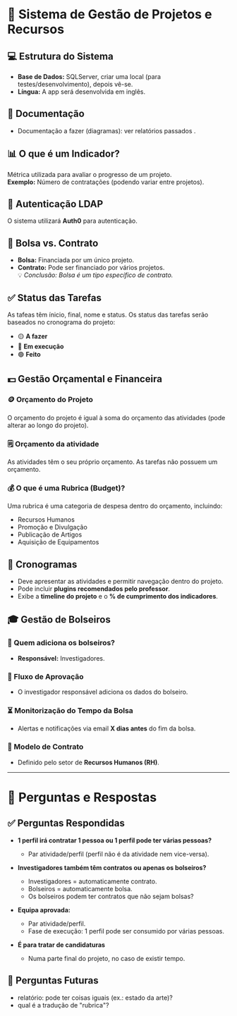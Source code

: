 ﻿# 📌 Sistema de Gestão de Projetos e Recursos

## 💻 Estrutura do Sistema
- **Base de Dados:** SQLServer, criar uma local (para testes/desenvolvimento), depois vê-se.
- **Língua:** A app será desenvolvida em inglês.

## 📄 Documentação
- Documentação a fazer (diagramas): ver relatórios passados .

## 📊 O que é um Indicador?
Métrica utilizada para avaliar o progresso de um projeto.  
**Exemplo:** Número de contratações (podendo variar entre projetos).

## 🔐 Autenticação LDAP
O sistema utilizará **Auth0** para autenticação.

## 📑 Bolsa vs. Contrato
- **Bolsa:** Financiada por um único projeto.
- **Contrato:** Pode ser financiado por vários projetos.  
  💡 *Conclusão: Bolsa é um tipo específico de contrato.*

## ✅ Status das Tarefas
As tafeas têm ínicio, final, nome e status.
Os status das tarefas serão baseados no cronograma do projeto:
- 🟡 **A fazer**
- 🔵 **Em execução**
- 🟢 **Feito**

## 💵 Gestão Orçamental e Financeira 

### 🪙 Orçamento do Projeto
O orçamento do projeto é igual à soma do orçamento das atividades (pode alterar ao longo do projeto).

### 🗒 Orçamento da atividade
As atividades têm o seu próprio orçamento. As tarefas não possuem um orçamento.

### 💰 O que é uma Rubrica (Budget)?
Uma rubrica é uma categoria de despesa dentro do orçamento, incluindo:
- Recursos Humanos
- Promoção e Divulgação
- Publicação de Artigos
- Aquisição de Equipamentos

## 📅 Cronogramas
- Deve apresentar as atividades e permitir navegação dentro do projeto.
- Pode incluir **plugins recomendados pelo professor**.
- Exibe a **timeline do projeto** e o **% de cumprimento dos indicadores**.

## 🎓 Gestão de Bolseiros

### 👥 Quem adiciona os bolseiros?
- **Responsável:** Investigadores.

### 🔄 Fluxo de Aprovação
- O investigador responsável adiciona os dados do bolseiro.

### ⏳ Monitorização do Tempo da Bolsa
- Alertas e notificações via email **X dias antes** do fim da bolsa.

### 📄 Modelo de Contrato
- Definido pelo setor de **Recursos Humanos (RH)**.

---

# 📌 Perguntas e Respostas

## ✅ Perguntas Respondidas
- **1 perfil irá contratar 1 pessoa ou 1 perfil pode ter várias pessoas?**
  - Par atividade/perfil (perfil não é da atividade nem vice-versa).

- **Investigadores também têm contratos ou apenas os bolseiros?**
  - Investigadores = automaticamente contrato.
  - Bolseiros = automaticamente bolsa.
  - Os bolseiros podem ter contratos que não sejam bolsas?

- **Equipa aprovada:**
  - Par atividade/perfil.
  - Fase de execução: 1 perfil pode ser consumido por várias pessoas.

- **É para tratar de candidaturas**
  - Numa parte final do projeto, no caso de existir tempo.    

## 📌 Perguntas Futuras

- relatório: pode ter coisas iguais (ex.: estado da arte)?
- qual é a tradução de "rubrica"?
